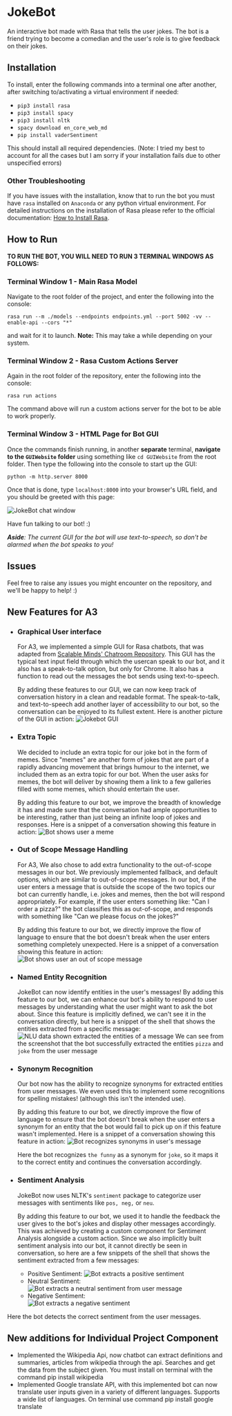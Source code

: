 # JokeBot
An interactive bot made with Rasa that tells the user jokes. The bot is a friend trying to become a comedian and the user's role is to give feedback on their jokes. 

## Installation

To install, enter the following commands into a terminal one after another, after switching to/activating a virtual environment if needed:
- `pip3 install rasa`
- `pip3 install spacy`
- `pip3 install nltk`
- `spacy download en_core_web_md`
- `pip install vaderSentiment`
  
This should install all required dependencies. (Note: I tried my best to account for all the cases but I am sorry if your installation fails due to 
other unspecified errors)

### Other Troubleshooting
If you have issues with the installation, know that to run the bot you must have `rasa` installed on `Anaconda` or any python virtual environment.
For detailed instructions on the installation of Rasa please refer to the official documentation: [How to Install Rasa](https://rasa.com/docs/rasa/installation/).


## How to Run
**TO RUN THE BOT, YOU WILL NEED TO RUN 3 TERMINAL WINDOWS AS FOLLOWS:**

### Terminal Window 1 - Main Rasa Model
 Navigate to the root folder of the project, and enter the following into the console:

 `rasa run --m ./models --endpoints endpoints.yml --port 5002 -vv --enable-api --cors "*"` 
 
and wait for it to launch. **Note:** This may take a while depending on your system.


### Terminal Window 2 - Rasa Custom Actions Server 
Again in the root folder of the repository, enter the following into the console:

`rasa run actions`

The command above will run a custom actions server for the bot to be able to work properly.

### Terminal Window 3 - HTML Page for Bot GUI
Once the commands finish running, in another **separate** terminal, 
**navigate to the `GUIWebsite` folder** using something like `cd GUIWebsite` from the root folder.
Then type the following into the console to start up the GUI: 

`python -m http.server 8000`

Once that is done, type `localhost:8000` into your browser's URL field, and you should be greeted
with this page:

![JokeBot chat window](images/botchat.png)

Have fun talking to our bot! :)

_**Aside**: The current GUI for the bot will use text-to-speech, so don't be alarmed when the bot speaks to you!_

## Issues
 Feel free to raise any issues you might encounter on the repository, and we'll be happy to help! :)

## New Features for A3
 - ### Graphical User interface
   For A3, we implemented a simple GUI for Rasa chatbots, that was adapted from [Scalable Minds' Chatroom Repository](https://github.com/scalableminds/chatroom).
   This GUI has the typical text input field through which the usercan speak to our bot, and it also has a speak-to-talk option, but only for Chrome.
   It also has a function to read out the messages the bot sends using text-to-speech.
   
   By adding these features to our GUI, we can now keep track of conversation history in a clean and readable format. The speak-to-talk, and text-to-speech add
another layer of accessibility to our bot, so the conversation can be enjoyed to its fullest extent. Here is another picture of the GUI in action:
   ![Jokebot GUI](images/botchat.png)

 - ### Extra Topic
   We decided to include an extra topic for our joke bot in the form of memes. Since "memes" are another form of jokes that are part of a rapidly
   advancing movement that brings humour to the internet, we included them as an extra topic for our bot. When the user asks for memes, the bot will deliver by 
   showing them a link to a few galleries filled with some memes, which should entertain the user. 
   
   By adding this feature to our bot, we improve the breadth of knowledge it has and made sure that the conversation had ample opportunities to be interesting,
   rather than just being an infinite loop of jokes and responses. Here is a snippet of a conversation showing this feature in action:
   ![Bot shows user a meme](images/botmeme.png)
   
 - ### Out of Scope Message Handling
   For A3, We also chose to add extra functionality to the out-of-scope messages in our bot. We previously implemented fallback, and default options,
   which are similar to out-of-scope messages. In our bot, if the user enters a message that is outside the scope of the two topics our bot can currently handle,
   i.e. jokes and memes, then the bot will respond appropriately. For example, if the user enters something like: "Can I order a pizza?" the bot classifies this as 
   out-of-scope, and responds with something like "Can we please focus on the jokes?"
   
   By adding this feature to our bot, we directly improve the flow of language to ensure that the bot doesn't break when the user enters something
   completely unexpected. Here is a snippet of a conversation showing this feature in action:
   ![Bot shows user an out of scope message](images/botoos.png)
  
- ### Named Entity Recognition
   JokeBot can now identify entities in the user's messages! By adding this feature to our bot, we can enhance our bot's ability to respond to user messages
   by understanding what the user might want to ask the bot about. Since this feature is implicitly defined, we can't see it in the conversation directly, but here is a snippet of the shell
   that shows the entities extracted from a specific message:
   ![NLU data shown extracted the entities of a message](images/botentities.png) 
  We can see from the screenshot that the bot successfully extracted the entities `pizza` and `joke` from the user message
 - ### Synonym Recognition
   Our bot now has the ability to recognize synonyms for extracted entities from user messages. We even used this to implement some recognitions for spelling mistakes!
   (although this isn't the intended use).

   By adding this feature to our bot, we directly improve the flow of language to ensure that the bot doesn't break when the user enters a synonym for 
   an entity that the bot would fail to pick up on if this feature wasn't implemented. Here is a snippet of a conversation showing this feature in action:
   ![Bot recognizes synonyms in user's message](images/botsynonym.png)
   
   Here the bot recognizes `the funny` as a synonym for `joke`, so it maps it to the correct entity and continues the conversation accordingly.
 - ### Sentiment Analysis
   JokeBot now uses NLTK's `sentiment` package to categorize user messages with sentiments like `pos, neg,` or `neu`. 

   By adding this feature to our bot, we used it to handle the feedback the user gives to the bot's jokes and display other messages
   accordingly. This was achieved by creating a custom component for Sentiment Analysis alongside a custom action. Since we also implicitly built sentiment analysis into our bot, 
   it cannot directly be seen in conversation, so here are a few snippets of the shell that shows the sentiment extracted from a few messages:
   - Positive Sentiment:
   ![Bot extracts a positive sentiment](images/botsentimentpos.png)
   - Neutral Sentiment:  
   ![Bot extracts a neutral sentiment from user message](images/botsentimentneu.png)
   - Negative Sentiment:  
   ![Bot extracts a negative sentiment](images/botsentimentneg.png)

Here the bot detects the correct sentiment from the user messages.

## New additions for Individual Project Component
- Implemented the Wikipedia Api, now chatbot can extract definitions and summaries, articles from wikipedia through the api. Searches and get the data from the subject given. You must install on terminal with the command pip install wikipedia
- Implemented Google translate API, with this implemented bot can now translate user inputs given in a variety of different languages. Supports a wide list of languages. On terminal use command pip install google translate 

